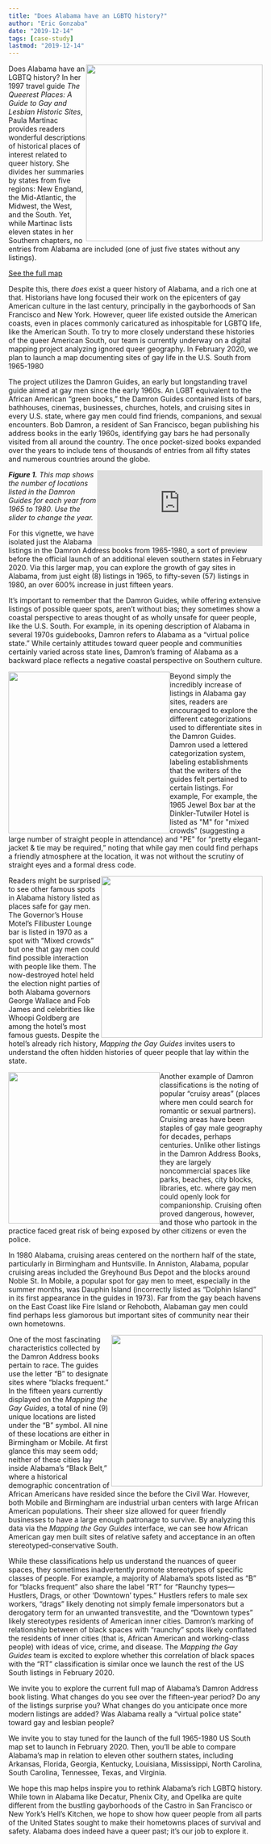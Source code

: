 ```yaml
---
title: "Does Alabama have an LGBTQ history?"
author: "Eric Gonzaba"
date: "2019-12-14"
tags: [case-study]
lastmod: "2019-12-14"
---
```


<img src="/dev/images/al_tableofcontents.JPG" style="float:right; height: 350px;">Does Alabama have an LGBTQ history? In her 1997 travel guide _The Queerest Places: A Guide to Gay and Lesbian Historic Sites_, Paula Martinac provides readers wonderful descriptions of historical places of interest related to queer history. She divides her summaries by states from five regions: New England, the Mid-Atlantic, the Midwest, the West, and the South. Yet, while Martinac lists eleven states in her Southern chapters, no entries from Alabama are included (one of just five states without any listings).  

<div class="see-full-vis-modal">
<a class="btn btn-large btn-primary" href="https://mappingthegayguides.shinyapps.io/MappingtheAlabamaGuides/">
<i class="fas fa-map-marked-alt" style="font-size: 1.5em; clear: both;"></i> See the full map</a>
</div>

Despite this, there _does_ exist a queer history of Alabama, and a rich one at that. Historians have long focused their work on the epicenters of gay American culture in the last century, principally in the gayborhoods of San Francisco and New York. However, queer life existed outside the American coasts, even in places commonly caricatured as inhospitable for LGBTQ life, like the American South. To try to more closely understand these histories of the queer American South, our team is currently underway on a digital mapping project analyzing ignored queer geography. In February 2020, we plan to launch a map documenting sites of gay life in the U.S. South from 1965-1980

The project utilizes the Damron Guides, an early but longstanding travel guide aimed at gay men since the early 1960s. An LGBT equivalent to the African American “green books,” the Damron Guides contained lists of bars, bathhouses, cinemas, businesses, churches, hotels, and cruising sites in every U.S. state, where gay men could find friends, companions, and sexual encounters. Bob Damron, a resident of San Francisco, began publishing his address books in the early 1960s, identifying gay bars he had personally visited from all around the country. The once pocket-sized books expanded over the years to include tens of thousands of entries from all fifty states and numerous countries around the globe.  

<script type="text/javascript" src="https://cdnjs.cloudflare.com/ajax/libs/iframe-resizer/3.5.16/iframeResizer.min.js"></script>
<style>
  iframe {
    min-width: 65%;
  }
</style>
<div>
<iframe id="myIframe" src="https://mappingthegayguides.shinyapps.io/AlabamaMap/" scrolling="no" frameborder="no" style="float:right;">
</iframe>
<div class="alert alert-secondary article-figure" role="alert">
<p><em><b>Figure 1.</b> This map shows the number of locations listed in the Damron Guides for each year from 1965 to 1980. Use the slider to change the year.</em></p>
</div>
</div>
<script>
  iFrameResize({
    heightCalculationMethod: 'taggedElement'
  });
</script>

For this vignette, we have isolated just the Alabama listings in the Damron Address books from 1965-1980, a sort of preview before the official launch of an additional eleven southern states in February 2020. Via this larger map, you can explore the growth of gay sites in Alabama, from just eight (8) listings in 1965, to fifty-seven (57) listings in 1980, an over 600% increase in just fifteen years.

It’s important to remember that the Damron Guides, while offering extensive listings of possible queer spots, aren’t without bias; they sometimes show a coastal perspective to areas thought of as wholly unsafe for queer people, like the U.S. South. For example, in its opening description of Alabama in several 1970s guidebooks, Damron refers to Alabama as a “virtual police state.” While certainly attitudes toward queer people and communities certainly varied across state lines, Damron’s framing of Alabama as a backward place reflects a negative coastal perspective on Southern culture.  

<img src="/dev/images/al_Damron1974.png" style="float: left; width:320px;">

Beyond simply the incredibly increase of listings in Alabama gay sites, readers are encouraged to explore the different categorizations used to differentiate sites in the Damron Guides. Damron used a lettered categorization system, labeling establishments that the writers of the guides felt pertained to certain listings. For example, For example, the 1965 Jewel Box bar at the Dinkler-Tutwiler Hotel is listed as "M" for "mixed crowds" (suggesting a large number of straight people in attendance) and "PE" for “pretty elegant- jacket & tie may be required,” noting that while gay men could find perhaps a friendly atmosphere at the location, it was not without the scrutiny of straight eyes and a formal dress code.

<img src="/dev/images/al_tutwiler.png" style="float: right; width:320px;">

Readers might be surprised to see other famous spots in Alabama history listed as places safe for gay men. The Governor’s House Motel’s Filibuster Lounge bar is listed in 1970 as a spot with “Mixed crowds” but one that gay men could find possible interaction with people like them. The now-destroyed hotel held the election night parties of both Alabama governors George Wallace and Fob James and celebrities like Whoopi Goldberg are among the hotel’s most famous guests. Despite the hotel’s already rich history, _Mapping the Gay Guides_ invites users to understand the often hidden histories of queer people that lay within the state.  

<img src="/dev/images/al_govhousemotel1965.jpg" style="float:left; width:300px;">

Another example of Damron classifications is the noting of popular “cruisy areas” (places where men could search for romantic or sexual partners). Cruising areas have been staples of gay male geography for decades, perhaps centuries. Unlike other listings in the Damron Address Books, they are largely noncommercial spaces like parks, beaches, city blocks, libraries, etc. where gay men could openly look for companionship. Cruising often proved dangerous, however, and those who partook in the practice faced great risk of being exposed by other citizens or even the police.

In 1980 Alabama, cruising areas centered on the northern half of the state, particularly in Birmingham and Huntsville. In Anniston, Alabama, popular cruising areas included the Greyhound Bus Depot and the blocks around Noble St. In Mobile, a popular spot for gay men to meet, especially in the summer months, was Dauphin Island (incorrectly listed as “Dolphin Island” in its first appearance in the guides in 1973). Far from the gay beach havens on the East Coast like Fire Island or Rehoboth, Alabaman gay men could find perhaps less glamorous but important sites of community near their own hometowns.

<img src="/dev/images/al_dauphinisland.jpg" style="float:right; width:300px;">

One of the most fascinating characteristics collected by the Damron Address books pertain to race. The guides use the letter “B” to designate sites where “blacks frequent.” In the fifteen years currently displayed on the _Mapping the Gay Guides_, a total of nine (9) unique locations are listed under the “B” symbol. All nine of these locations are either in Birmingham or Mobile. At first glance this may seem odd; neither of these cities lay inside Alabama’s “Black Belt,” where a historical demographic concentration of African Americans have resided since the before the Civil War. However, both Mobile and Birmingham are industrial urban centers with large African American populations. Their sheer size allowed for queer friendly businesses to have a large enough patronage to survive. By analyzing this data via the _Mapping the Gay Guides_ interface, we can see how African American gay men built sites of relative safety and acceptance in an often stereotyped-conservative South.

While these classifications help us understand the nuances of queer spaces, they sometimes inadvertently promote stereotypes of specific classes of people. For example, a majority of Alabama’s spots listed as “B” for “blacks frequent” also share the label “RT” for “Raunchy types—Hustlers, Drags, or other ‘Downtown’ types.” Hustlers refers to male sex workers, “drags” likely denoting not simply female impersonators but a derogatory term for an unwanted transvestite, and the “Downtown types” likely stereotypes residents of American inner cities. Damron’s marking of relationship between of black spaces with “raunchy” spots likely conflated the residents of inner cities (that is, African American and working-class people) with ideas of vice, crime, and disease. The _Mapping the Gay Guides_ team is excited to explore whether this correlation of black spaces with the “RT” classification is similar once we launch the rest of the US South listings in February 2020.

We invite you to explore the current full map of Alabama’s Damron Address book listing. What changes do you see over the fifteen-year period? Do any of the listings surprise you? What changes do you anticipate once more modern listings are added? Was Alabama really a “virtual police state” toward gay and lesbian people?

We invite you to stay tuned for the launch of the full 1965-1980 US South map set to launch in February 2020. Then, you’ll be able to compare Alabama’s map in relation to eleven other southern states, including Arkansas, Florida, Georgia, Kentucky, Louisiana, Mississippi, North Carolina, South Carolina, Tennessee, Texas, and Virginia.  

We hope this map helps inspire you to rethink Alabama’s rich LGBTQ history. While town in Alabama like Decatur, Phenix City, and Opelika are quite different from the bustling gayborhoods of the Castro in San Francisco or New York’s Hell’s Kitchen, we hope to show how queer people from all parts of the United States sought to make their hometowns places of survival and safety. Alabama does indeed have a queer past; it’s our job to explore it.  
